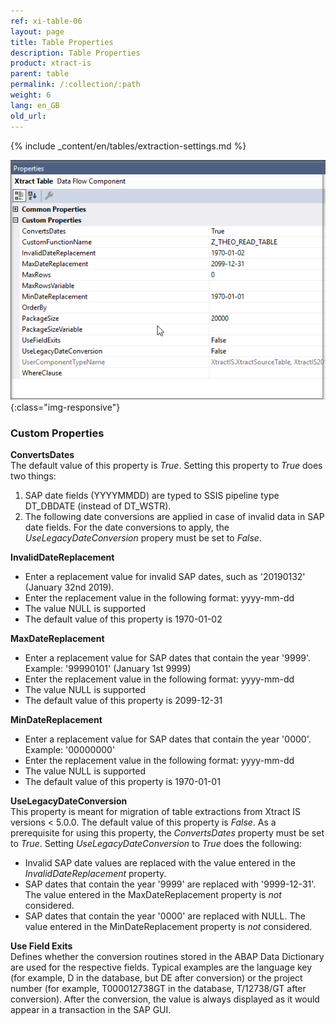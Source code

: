```yaml
---
ref: xi-table-06
layout: page
title: Table Properties
description: Table Properties
product: xtract-is
parent: table
permalink: /:collection/:path
weight: 6
lang: en_GB
old_url: 
---
```

{% include _content/en/tables/extraction-settings.md  %}

![Table-XIS-Properties](/img/content/Table-XIS-Properties.png){:class="img-responsive"}

### Custom Properties

**ConvertsDates**<br>
The default value of this property is *True*. Setting this property to *True* does two things:
1. SAP date fields (YYYYMMDD) are typed to SSIS pipeline type DT_DBDATE (instead of DT_WSTR).
2. The following date conversions are applied in case of invalid data in SAP date fields. For the date conversions to apply, the *UseLegacyDateConversion* propery must be set to *False*.<br>

**InvalidDateReplacement** <br>
* Enter a replacement value for invalid SAP dates, such as '20190132' (January 32nd  2019).
* Enter the replacement value in the following format: yyyy-mm-dd
* The value NULL is supported 
* The default value of this property is 1970-01-02

**MaxDateReplacement** <br>
* Enter a replacement value for SAP dates that contain the year '9999'. Example: '99990101' (January 1st 9999)
* Enter the replacement value in the following format: yyyy-mm-dd
* The value NULL is supported
* The default value of this property is 2099-12-31 

**MinDateReplacement** <br>
* Enter a replacement value for SAP dates that contain the year '0000'. Example: '00000000' 
* Enter the replacement value in the following format: yyyy-mm-dd
* The value NULL is supported
* The default value of this property is 1970-01-01 

**UseLegacyDateConversion**<br>
This property is meant for migration of table extractions from Xtract IS versions < 5.0.0. The default value of this property is *False*. As a prerequisite for using this property, the *ConvertsDates* property must be set to *True*. Setting *UseLegacyDateConversion* to *True* does the following:
* Invalid SAP date values are replaced with the value entered in the *InvalidDateReplacement* property.
* SAP dates that contain the year '9999' are replaced with '9999-12-31'. The value entered in the MaxDateReplacement property is *not* considered.
* SAP dates that contain the year '0000' are replaced with NULL. The value entered in the MinDateReplacement property is *not* considered.

**Use Field Exits**<br>
Defines whether the conversion routines stored in the ABAP Data Dictionary are used for the respective fields. Typical examples are the language key (for example, D in the database, but DE after conversion) or the project number (for example, T000012738GT in the database, T/12738/GT after conversion). After the conversion, the value is always displayed as it would appear in a transaction in the SAP GUI. <br>

